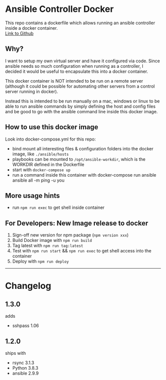 # Ansible Controller Docker

This repo contains a dockerfile which allows running an ansible controller inside a docker container.  
[Link to Github](https://github.com/vservtech/ansible-controller-docker)

## Why?

I want to setup my own virtual server and have it configured via code. 
Since ansible needs so much configuration when running as a controller, 
I decided it would be useful to encapsulate this into a docker container. 

This docker container is NOT intended to be run on a remote server (although it could be possible for automating other servers from a control server running in docker). 

Instead this is intended to be run manually on a mac, windows or linux to be able to run ansible commands by simply defining the host and config files 
and be good to go with the ansible command line inside this docker image.

## How to use this docker image

Look into docker-compose.yml for this repo: 
- bind mount all interesting files & configuration folders into the docker image, like `./ansible/hosts`
- playbooks can be mounted to `/opt/ansible-workdir`, which is the WORKDIR defined in the Dockerfile
- start with `docker-compose up`
- run a command inside this container with docker-compose run ansible ansible all -m ping -u you 

## More usage hints 

- run `npm run exec` to get shell inside container 

## For Developers: New Image release to docker

1. Sign-off new version for npm package (`npm version xxx`)
2. Build Docker image with `npm run build`
3. Tag latest with `npm run tag:latest`
4. Test with `npm run start` && `npm run exec` to get shell access into the container
5. Deploy with `npm run deploy`

------

# Changelog 

## 1.3.0

adds  

- sshpass 1.06

## 1.2.0 

ships with  

- rsync 3.1.3
- Python 3.8.3
- ansible 2.9.9


